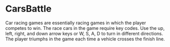# CarsBattle
Car racing games are essentially racing games in which the player competes to win. The race cars in the game require key codes. Use the up, left, right, and down arrow keys or W, S, A, D to turn in different directions. The player triumphs in the game each time a vehicle crosses the finish line.
